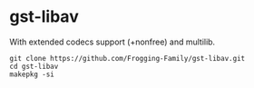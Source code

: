 # gst-libav

With extended codecs support (+nonfree) and multilib.


```
git clone https://github.com/Frogging-Family/gst-libav.git
cd gst-libav
makepkg -si
```
